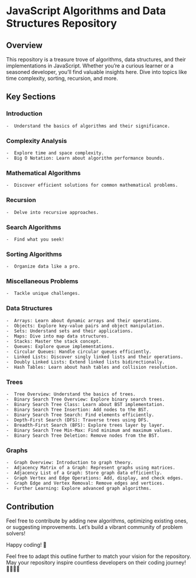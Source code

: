 # JavaScript Algorithms and Data Structures Repository

## Overview
This repository is a treasure trove of algorithms, data structures, and their implementations in JavaScript. Whether you’re a curious learner or a seasoned developer, you’ll find valuable insights here. Dive into topics like time complexity, sorting, recursion, and more.

##  Key Sections
###  Introduction
	-  Understand the basics of algorithms and their significance.
###	Complexity Analysis
	-  Explore time and space complexity.
	-  Big O Notation: Learn about algorithm performance bounds.
###  Mathematical Algorithms
	-  Discover efficient solutions for common mathematical problems.
###  Recursion
	-  Delve into recursive approaches.
###  Search Algorithms
	-  Find what you seek!
###  Sorting Algorithms
	-  Organize data like a pro.
###  Miscellaneous Problems
	-  Tackle unique challenges.
###  Data Structures
	-  Arrays: Learn about dynamic arrays and their operations.
	-  Objects: Explore key-value pairs and object manipulation.
	-  Sets: Understand sets and their applications.
	-  Maps: Dive into map data structures.
	-  Stacks: Master the stack concept.
	-  Queues: Explore queue implementations.
	-  Circular Queues: Handle circular queues efficiently.
	-  Linked Lists: Discover singly linked lists and their operations.
	-  Doubly Linked Lists: Extend linked lists bidirectionally.
	-  Hash Tables: Learn about hash tables and collision resolution.
###  Trees
	-  Tree Overview: Understand the basics of trees.
	-  Binary Search Tree Overview: Explore binary search trees.
	-  Binary Search Tree Class: Learn about BST implementation.
	-  Binary Search Tree Insertion: Add nodes to the BST.
	-  Binary Search Tree Search: Find elements efficiently.
	-  Depth-First Search (DFS): Traverse trees using DFS.
	-  Breadth-First Search (BFS): Explore trees layer by layer.
	-  Binary Search Tree Min-Max: Find minimum and maximum values.
	-  Binary Search Tree Deletion: Remove nodes from the BST.
###  Graphs
	-  Graph Overview: Introduction to graph theory.
	-  Adjacency Matrix of a Graph: Represent graphs using matrices.
	-  Adjacency List of a Graph: Store graph data efficiently.
	-  Graph Vertex and Edge Operations: Add, display, and check edges.
	-  Graph Edge and Vertex Removal: Remove edges and vertices.
	-  Further Learning: Explore advanced graph algorithms.
## Contribution
Feel free to contribute by adding new algorithms, optimizing existing ones, or suggesting improvements. Let’s build a vibrant community of problem solvers!

 Happy coding! 🌟

Feel free to adapt this outline further to match your vision for the repository. May your repository inspire countless developers on their coding journey! 👩‍💻👨‍💻